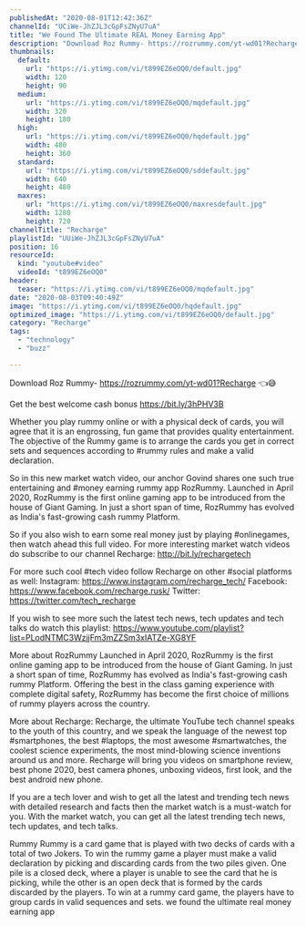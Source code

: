 ```yaml
---
publishedAt: "2020-08-01T12:42:36Z"
channelId: "UCiWe-JhZJL3cGpFsZNyU7uA"
title: "We Found The Ultimate REAL Money Earning App"
description: "Download Roz Rummy- https://rozrummy.com/yt-wd01?Recharge 👈😅\n\nGet the best welcome cash bonus https://bit.ly/3hPHV3B\n\nWhether you play rummy online or with a physical deck of cards, you will agree that it is an engrossing, fun game that provides quality entertainment. The objective of the Rummy game is to arrange the cards you get in correct sets and sequences according to #rummy rules and make a valid declaration. \n\nSo in this new market watch video, our anchor Govind shares one such true entertaining and #money earning rummy app RozRummy. Launched in April 2020, RozRummy is the first online gaming app to be introduced from the house of Giant Gaming. In just a short span of time, RozRummy has evolved as India's fast-growing cash rummy Platform.\n\nSo if you also wish to earn some real money just by playing #onlinegames, then watch ahead this full video. For more interesting market watch videos do subscribe to our channel Recharge: http://bit.ly/rechargetech\n\nFor more such cool #tech video follow Recharge on other #social platforms as well: \nInstagram: https://www.instagram.com/recharge_tech/ \nFacebook: https://www.facebook.com/recharge.rusk/ \nTwitter: https://twitter.com/tech_recharge\n\nIf you wish to see more such the latest tech news, tech updates and tech talks do watch this playlist: https://www.youtube.com/playlist?list=PLodNTMC3WzjjFm3mZZSm3xIATZe-XG8YF\n\nMore about RozRummy\nLaunched in April 2020, RozRummy is the first online gaming app to be introduced from the house of Giant Gaming. In just a short span of time, RozRummy has evolved as India's fast-growing cash rummy Platform. Offering the best in the class gaming experience with complete digital safety, RozRummy has become the first choice of millions of rummy players across the country.\n \nMore about Recharge: Recharge, the ultimate YouTube tech channel speaks to the youth of this country, and we speak the language of the newest top #smartphones, the best #laptops, the most awesome #smartwatches, the coolest science experiments, the most mind-blowing science inventions around us and more. Recharge will bring you videos on smartphone review, best phone 2020, best camera phones, unboxing videos, first look, and the best android new phone. \n\nIf you are a tech lover and wish to get all the latest and trending tech news with detailed research and facts then the market watch is a must-watch for you. With the market watch, you can get all the latest trending tech news, tech updates, and tech talks.\n\nRummy\nRummy is a card game that is played with two decks of cards with a total of two Jokers. To win the rummy game a player must make a valid declaration by picking and discarding cards from the two piles given. One pile is a closed deck, where a player is unable to see the card that he is picking, while the other is an open deck that is formed by the cards discarded by the players. To win at a rummy card game, the players have to group cards in valid sequences and sets. we found the ultimate real money earning app"
thumbnails:
  default:
    url: "https://i.ytimg.com/vi/t899EZ6eOQ0/default.jpg"
    width: 120
    height: 90
  medium:
    url: "https://i.ytimg.com/vi/t899EZ6eOQ0/mqdefault.jpg"
    width: 320
    height: 180
  high:
    url: "https://i.ytimg.com/vi/t899EZ6eOQ0/hqdefault.jpg"
    width: 480
    height: 360
  standard:
    url: "https://i.ytimg.com/vi/t899EZ6eOQ0/sddefault.jpg"
    width: 640
    height: 480
  maxres:
    url: "https://i.ytimg.com/vi/t899EZ6eOQ0/maxresdefault.jpg"
    width: 1280
    height: 720
channelTitle: "Recharge"
playlistId: "UUiWe-JhZJL3cGpFsZNyU7uA"
position: 16
resourceId:
  kind: "youtube#video"
  videoId: "t899EZ6eOQ0"
header:
  teaser: "https://i.ytimg.com/vi/t899EZ6eOQ0/mqdefault.jpg"
date: "2020-08-03T09:40:49Z"
image: "https://i.ytimg.com/vi/t899EZ6eOQ0/hqdefault.jpg"
optimized_image: "https://i.ytimg.com/vi/t899EZ6eOQ0/default.jpg"
category: "Recharge"
tags:
  - "technology"
  - "buzz"

---
```

Download Roz Rummy- https://rozrummy.com/yt-wd01?Recharge 👈😅

Get the best welcome cash bonus https://bit.ly/3hPHV3B

Whether you play rummy online or with a physical deck of cards, you will agree that it is an engrossing, fun game that provides quality entertainment. The objective of the Rummy game is to arrange the cards you get in correct sets and sequences according to #rummy rules and make a valid declaration. 

So in this new market watch video, our anchor Govind shares one such true entertaining and #money earning rummy app RozRummy. Launched in April 2020, RozRummy is the first online gaming app to be introduced from the house of Giant Gaming. In just a short span of time, RozRummy has evolved as India's fast-growing cash rummy Platform.

So if you also wish to earn some real money just by playing #onlinegames, then watch ahead this full video. For more interesting market watch videos do subscribe to our channel Recharge: http://bit.ly/rechargetech

For more such cool #tech video follow Recharge on other #social platforms as well: 
Instagram: https://www.instagram.com/recharge_tech/ 
Facebook: https://www.facebook.com/recharge.rusk/ 
Twitter: https://twitter.com/tech_recharge

If you wish to see more such the latest tech news, tech updates and tech talks do watch this playlist: https://www.youtube.com/playlist?list=PLodNTMC3WzjjFm3mZZSm3xIATZe-XG8YF

More about RozRummy
Launched in April 2020, RozRummy is the first online gaming app to be introduced from the house of Giant Gaming. In just a short span of time, RozRummy has evolved as India's fast-growing cash rummy Platform. Offering the best in the class gaming experience with complete digital safety, RozRummy has become the first choice of millions of rummy players across the country.
 
More about Recharge: Recharge, the ultimate YouTube tech channel speaks to the youth of this country, and we speak the language of the newest top #smartphones, the best #laptops, the most awesome #smartwatches, the coolest science experiments, the most mind-blowing science inventions around us and more. Recharge will bring you videos on smartphone review, best phone 2020, best camera phones, unboxing videos, first look, and the best android new phone. 

If you are a tech lover and wish to get all the latest and trending tech news with detailed research and facts then the market watch is a must-watch for you. With the market watch, you can get all the latest trending tech news, tech updates, and tech talks.

Rummy
Rummy is a card game that is played with two decks of cards with a total of two Jokers. To win the rummy game a player must make a valid declaration by picking and discarding cards from the two piles given. One pile is a closed deck, where a player is unable to see the card that he is picking, while the other is an open deck that is formed by the cards discarded by the players. To win at a rummy card game, the players have to group cards in valid sequences and sets. we found the ultimate real money earning app